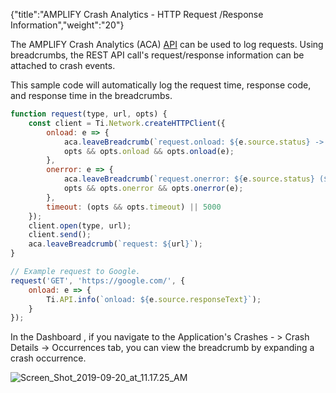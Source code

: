 {"title":"AMPLIFY Crash Analytics - HTTP Request /Response Information","weight":"20"}

The AMPLIFY Crash Analytics (ACA) [API](https://docs.appcelerator.com/platform/latest/#!/api/Modules.ACA) can be used to log requests. Using breadcrumbs, the REST API call's request/response information can be attached to crash events.

This sample code will automatically log the request time, response code, and response time in the breadcrumbs.

```javascript
function request(type, url, opts) {
    const client = Ti.Network.createHTTPClient({
        onload: e => {
            aca.leaveBreadcrumb(`request.onload: ${e.source.status} -> ${url}`);
            opts && opts.onload && opts.onload(e);
        },
        onerror: e => {
            aca.leaveBreadcrumb(`request.onerror: ${e.source.status} (${e.error}) -> ${url}`);
            opts && opts.onerror && opts.onerror(e);
        },
        timeout: (opts && opts.timeout) || 5000
    });
    client.open(type, url);
    client.send();
    aca.leaveBreadcrumb(`request: ${url}`);
}

// Example request to Google.
request('GET', 'https://google.com/', {
    onload: e => {
        Ti.API.info(`onload: ${e.source.responseText}`);
    }
});
```

In the Dashboard , if you navigate to the Application's Crashes - > Crash Details -> Occurrences tab, you can view the breadcrumb by expanding a crash occurrence.

![Screen_Shot_2019-09-20_at_11.17.25_AM](/Images/appc/download/attachments/60148834/Screen_Shot_2019-09-20_at_11.17.25_AM.png)
